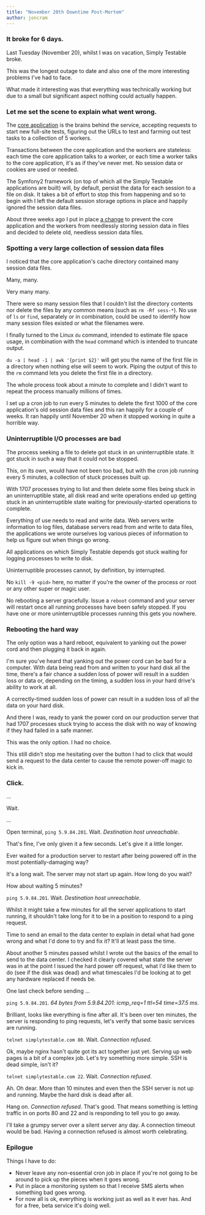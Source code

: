 ```yaml
---
title: "November 20th Downtime Post-Mortem"
author: joncram
---
```


### It broke for 6 days.

Last Tuesday (November 20), whilst I was on vacation, Simply Testable
broke.

This was the longest outage to date and also one of the more interesting
problems I've had to face.

What made it interesting was that everything was technically working but
due to a small but significant aspect nothing could actually happen.

### Let me set the scene to explain what went wrong.

The <a href="https://github.com/webignition/app.simplytestable.com">core application</a>
is the brains behind the service, accepting requests to start new full-site tests,
figuring out the URLs to test and farming out test tasks to a collection of 5 workers.

Transactions between the core application and the workers are stateless:
each time the core  application talks to a worker, or each time a worker
talks to the core application, it's as if they've never met. No session data
or cookies are used or needed.

The Symfony2 framework (on top of which all the Simply Testable applications
are built) will, by default, persist the data for each session to a file
on disk. It takes a bit of effort to stop this from happening and so to
begin with I left the default session storage options in place and
happily ignored the session data files.

About three weeks ago I put in place [a change](https://github.com/webignition/app.simplytestable.com/commit/cf4a718ea77f7e1c2657ce33b6cd792453ebe84b)
to prevent the core application and the workers from needlessly storing
session data in files and decided to delete old, needless session data files.

### Spotting a very large collection of session data files

I noticed that the core application's cache directory contained many session
data files.

Many, many.

Very many many.

There were so many session files that I couldn't list the directory contents nor
delete the files by any common means (such as `rm -Rf sess-*`).
No use of `ls` or `find`, separately or in combination,
could be used to identify how many session files existed or what the
filenames were.

I finally turned to the Linux `du` command, intended to
estimate file space usage, in combination with the `head` command
which is intended to truncate output.

`du -a | head -1 | awk '{print $2}'` will get you the
name of the first file in a directory when nothing else will seem to work.
Piping the output of this to the `rm` command lets you
delete the first file in a directory.

The whole process took about a minute to complete and I didn't want to
repeat the process manually millions of times.

I set up a cron job to run every 5 minutes to delete the first 1000 of the core application's old
session data files and this ran happily for a couple of weeks. It ran happily until
November 20 when it stopped working in quite a horrible way.

### Uninterruptible I/O processes are bad

The process seeking a file to delete got stuck in an uninterruptible
state. It got stuck in such a way that it could not be stopped.

This, on its own, would have not been too bad, but with the cron job running
every 5 minutes, a collection of stuck processes built up.

With 1707 processes trying to list and then delete some files being
stuck in an uninterruptible state, all disk read and write operations ended
up getting stuck in an uninterruptible state waiting for previously-started
operations to complete.

Everything of use needs to read and write data. Web servers write information
to log files, database servers read from and write to data files, the applications
we wrote ourselves log various pieces of information to help us figure
out when things go wrong.

All applications on which Simply Testable depends got stuck waiting for logging
processes to write to disk.

Uninterruptible processes cannot, by definition, by interrupted.

No `kill -9 <pid>` here, no matter if you're the owner
of the process or root or any other super or magic user.

No rebooting a server gracefully. Issue a `reboot` command
and your server will restart once all running processes have been safely
stopped. If you have one or more uninterruptible processes running this
gets you nowhere.

### Rebooting the hard way

The only option was a hard reboot, equivalent to yanking out the power
cord and then plugging it back in again.

I'm sure you've heard that yanking out the power cord can be bad for a
computer. With data being read from and written to your hard disk
all the time, there's a fair chance a sudden loss of power will result
in a sudden loss or data or, depending on the timing, a sudden loss in
your hard drive's ability to work at all.

A correctly-timed sudden loss of power can result in a sudden loss of all
the data on your hard disk.

And there I was, ready to yank the power cord on our production server
that had 1707 processes stuck trying to access the disk with no way of
knowing if they had failed in a safe manner.

This was the only option. I had no choice.

This still didn't stop me
hesitating over the button I had to click that would send a request
to the data center to cause the remote power-off magic to kick in.

### Click.

...

Wait.

...

Open terminal, `ping 5.9.84.201`. Wait. *Destination host unreachable*.

That's fine, I've only given it a few seconds. Let's give it a little longer.

Ever waited for a production server to restart after being powered off in
the most potentially-damaging way?

It's a long wait. The server may not start up again. How long do you wait?

How about waiting 5 minutes?

`ping 5.9.84.201`. Wait. *Destination host unreachable*.

Whilst it might take a few minutes for all the server applications to start
running, it shouldn't take long for it to be in a position to respond to a
ping request.

Time to send an email to the data center to explain in detail what had
gone wrong and what I'd done to try and fix it? It'll at least pass the
time.

About another 5 minutes passed whilst I wrote out the basics of the email
to send to the data center. I checked it clearly covered what state the
server was in at the point I issued the hard power off request, what I'd
like them to do (see if the disk was dead) and what timescales I'd be
looking at to get any hardware replaced if needs be.

One last check before sending &hellip;

`ping 5.9.84.201`. *64 bytes from 5.9.84.201: icmp_req=1 ttl=54 time=37.5 ms*.

Brilliant, looks like everything is fine after all. It's been over ten minutes,
the server is responding to ping requests, let's verify that some basic
services are running.

`telnet simplytestable.com 80`. Wait. *Connection refused*.

Ok, maybe nginx hasn't quite got its act together just yet. Serving up
web pages is a bit of a complex job. Let's try something more simple.
SSH is dead simple, isn't it?

`telnet simplytestable.com 22`. Wait. *Connection refused*.

Ah. Oh dear. More than 10 minutes and even then the SSH server is not
up and running. Maybe the hard disk is dead after all.

Hang on. *Connection refused*. That's good. That means something
is letting traffic in on ports 80 and 22 and is responding to tell you to
go away.

I'll take a grumpy server over a silent server any day. A connection timeout
would be bad. Having a connection refused is almost worth celebrating.

### Epilogue

Things I have to do:

- Never leave any non-essential cron job in place if you're not going
to be around to pick up the pieces when it goes wrong.
- Put in place a monitoring system so that I receive SMS alerts
when something bad goes wrong.
- For now all is ok, everything is working just as well as it ever has. And
for a free, beta service it's doing well.
